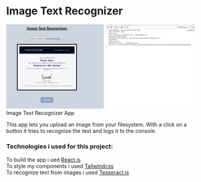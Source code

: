 # Image Text Recognizer

![Image Text Recognizer App!](/public/markdown-image.png) Image Text Recognizer App

This app lets you upload an image from your filesystem.
With a click on a button it tries to recognize the text and logs it to the console.

### Technologies i used for this project:

To build the app i ued [React.js](https://reactjs.org/)  
To style my components i used [Tailwindcss](https://tailwindui.com/)  
To recognize text from images i used [Tesseract.js](https://github.com/naptha/tesseract.js)
